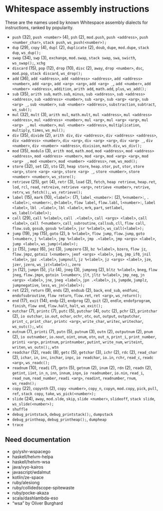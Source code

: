 # Whitespace assembly instructions

<!-- Generated by tools/generate_assembly.jq; DO NOT EDIT. -->

These are the names used by known Whitespace assembly dialects for
instructions, ranked by popularity.

- `push` (32), `push <number>` (4), `psh` (2), `mod.push`, `push <address>`, `push <number_char>`, `stack push`, `ws_push(<number>);`
- `dup` (29), `copy` (4), `dupl` (2), `duplicate` (2), `doub`, `dupe`, `mod.dupe`, `stack dup`, `ws_dup();`
- `swap` (34), `swp` (3), `exchange`, `mod.swap`, `stack swap`, `swa`, `swicth`, `ws_swap();`, `xchg`
- `discard` (15), `pop` (12), `drop` (10), `disc` (2), `away`, `drop <number>`, `dsc`, `mod.pop`, `stack discard`, `ws_drop();`
- `add` (36), `add <address>`, `add <address> <address>`, `add <address> <number>`, `add <arg>`, `add <arg> <arg>`, `add <arg> _`, `add <number>`, `add <number> <address>`, `addition`, `arith add`, `math.add`, `plus`, `ws_add();`
- `sub` (35), `arith sub`, `math.sub`, `minus`, `sub <address>`, `sub <address> <address>`, `sub <address> <number>`, `sub <arg>`, `sub <arg> <arg>`, `sub <arg> _`, `sub <number>`, `sub <number> <address>`, `substraction`, `subtract`, `ws_sub();`
- `mul` (32), `mult` (3), `arith mul`, `math.mult`, `mul <address>`, `mul <address> <address>`, `mul <address> <number>`, `mul <arg>`, `mul <arg> <arg>`, `mul <arg> _`, `mul <number>`, `mul <number> <address>`, `multiplication`, `multiply`, `times`, `ws_mul();`
- `div` (35), `divide` (2), `arith div`, `div <address>`, `div <address> <address>`, `div <address> <number>`, `div <arg>`, `div <arg> <arg>`, `div <arg> _`, `div <number>`, `div <number> <address>`, `division`, `math.div`, `ws_div();`
- `mod` (35), `modulo` (3), `arith mod`, `math.mod`, `mod <address>`, `mod <address> <address>`, `mod <address> <number>`, `mod <arg>`, `mod <arg> <arg>`, `mod <arg> _`, `mod <number>`, `mod <number> <address>`, `rem`, `ws_mod();`
- `store` (32), `set` (2), `sto` (2), `heap store`, `heap.stor`, `put`, `stor`, `store <arg>`, `store <arg> <arg>`, `store <arg> _`, `store <number>`, `store <number> <number>`, `ws_store();`
- `retrieve` (25), `get` (4), `retr` (3), `load` (2), `fetch`, `heap retrieve`, `heap.ret`, `lod`, `rcl`, `read`, `retreive`, `retrieve <arg>`, `retrieve <number>`, `retrive`, `retrv`, `ws_fetch();`, `ws_retrieve();`
- `label` (15), `mark` (10), `<label>:` (7), `label_<number>:` (2), `%<number>:`, `.<label>:`, `<number>:`, `@<label>`, `flow label`, `flow.labl`, `l<number>:`, `label <label>`, `lbl .<label>`, `lbl <label>`, `mrk`, `part`, `setlabel`, `ws_label(<label>);`
- `call` (29), `call %<label>`, `call .<label>`, `call <args> <label>`, `call <label>`, `call f<number>`, `call_subroutine`, `callsub`, `cll`, `flow call`, `flow.sub`, `gosub`, `gosub %<label>`, `jsr %<label>`, `ws_call(<label>);`
- `jump` (19), `jmp` (15), `goto` (2), `b %<label>`, `flow jump`, `flow.jump`, `goto l<number>`, `j %<label>`, `jmp %<label>`, `jmp .<label>`, `jmp <args> <label>`, `jump <label>`, `ws_jump(<label>);`
- `jz` (15), `jumpz` (6), `jez` (3), `jumpzero` (3), `bz %<label>`, `bzero`, `flow jz`, `flow.jmpz`, `gotoiz l<number>`, `jeof <args> <label>`, `jeq`, `jmp_if0`, `jnil <label>`, `jpz .<label>`, `jumpnull`, `jz %<label>`, `jz <args> <label>`, `jze`, `jzer`, `jzero`, `ws_jz(<label>);`, `zero`
- `jn` (12), `jumpn` (5), `jlz` (4), `jneg` (3), `jumpneg` (2), `bltz %<label>`, `bneg`, `flow jneg`, `flow.jmpn`, `gotoin l<number>`, `jlt`, `jltz %<label>`, `jmp_neg`, `jn <args> <label>`, `jne`, `jneg <label>`, `jpn .<label>`, `js`, `jumpde`, `jumplz`, `jumpnegative`, `less`, `ws_jn(<label>);`
- `ret` (22), `return` (9), `ends` (2), `endsub` (2), `back`, `end_sub`, `endfunc`, `endofsubroutine`, `flow return`, `flow.ret`, `ret <arg>`, `ws_return();`
- `end` (17), `exit` (14), `endp` (2), `endprog` (2), `quit` (2), `endle`, `endofprogram`, `finish`, `flow end`, `flow.halt`, `halt`, `ws_exit();`
- `outchar` (7), `printc` (7), `putc` (5), `putchar` (4), `outc` (2), `pchr` (2), `printchar` (2), `io outchar`, `io.out`, `ochar`, `ochr`, `otc`, `out`, `output`, `outputchar`, `print_c`, `print_char`, `printc <arg>`, `write_char`, `writec`, `writechar`, `ws_outc();`, `wtc`
- `outnum` (7), `printi` (7), `putn` (5), `putnum` (3), `outn` (2), `outputnum` (2), `pnum` (2), `io outnumber`, `io.nout`, `oint`, `onum`, `otn`, `out_n`, `print_i`, `print_number`, `printi <arg>`, `printnum`, `printnumber`, `putint`, `write_num`, `writeint`, `writen`, `ws_outn();`, `wtn`
- `readchar` (12), `readc` (8), `getc` (5), `getchar` (3), `ichr` (2), `rdc` (2), `read_char` (2), `ichar`, `in`, `inc`, `inchar`, `inpc`, `io readchar`, `io.in`, `rchr`, `read_c`, `readc <arg>`, `ws_readc();`
- `readnum` (10), `readi` (7), `getn` (5), `getnum` (2), `inum` (2), `rdn` (2), `readn` (2), `getint`, `iint`, `in_n`, `inn`, `innum`, `inpn`, `io readnumber`, `io.nin`, `read_i`, `read_num`, `read_number`, `readi <arg>`, `readint`, `readnumber`, `rnum`, `ws_readn();`
- `copy` (22), `copynth` (2), `copy <number>`, `copy_n`, `copyn`, `mod.copy`, `pick`, `pull`, `ref`, `stack copy`, `take`, `ws_pick(<number>);`
- `slide` (24), `away`, `mod.slde`, `skip`, `slide <number>`, `slideoff`, `stack slide`, `ws_slide(<number>);`
- `shuffle`
- `debug_printstack`, `debug_printstack();`, `dumpstack`
- `debug_printheap`, `debug_printheap();`, `dumpheap`
- `trace`

## Need documentation

- go/yshr-wspacego
- haskell/helvm-helpa
- haskell/helvm-wsa
- java/vyo-kairos
- javascript/wdalmut
- kotlin/ze-space
- ruby/alesiong
- ruby/collidedscope-spitewaste
- ruby/pocke-akaza
- scala/dashlambda-eso
- “wsa” by Oliver Burghard
